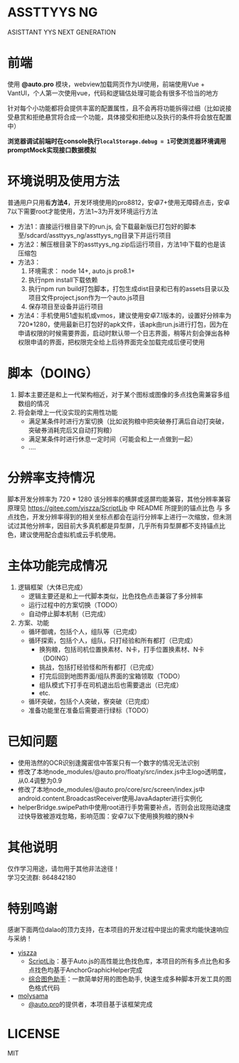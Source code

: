 # ASSTTYYS NG
ASISTTANT YYS NEXT GENERATION

# 前端
使用 **@auto.pro** 模块，webview加载网页作为UI使用，前端使用Vue + VantUI，个人第一次使用vue，代码和逻辑估处理可能会有很多不恰当的地方

针对每个小功能都将会提供丰富的配置属性，且不会再将功能拆得过细（比如说接受悬赏和拒绝悬赏将合成一个功能，具体接受和拒绝以及执行的条件将会放在配置中）

**浏览器调试前端时在console执行```localStorage.debug = 1```可使浏览器环境调用promptMock实现接口数据模拟**

# 环境说明及使用方法
普通用户只用看**方法4**，开发环境使用的pro8812，安卓7+使用无障碍点击，安卓7以下需要root才能使用，方法1~3为开发环境运行方法
- 方法1：直接运行根目录下的run.js, 会下载最新版已打包好的脚本至/sdcard/assttyys_ng/assttyys_ng目录下并运行项目
- 方法2：解压根目录下的assttyys_ng.zip后运行项目，方法1中下载的也是该压缩包
- 方法3：
   1. 环境需求： node 14+, auto.js pro8.1+
   2. 执行npm install下载依赖
   3. 执行npm run build打包脚本，打包生成dist目录和已有的assets目录以及项目文件project.json作为一个auto.js项目
   4. 保存项目至设备并运行项目
- 方法4：手机使用51虚拟机或vmos，建议使用安卓7.1版本的，设置好分辨率为720*1280，使用最新已打包好的apk文件，该apk由run.js进行打包，因为在申请权限的时候需要界面，启动时默认带一个日志界面，稍等片刻会弹出各种权限申请的界面，把权限完全给上后待界面完全加载完成后便可使用


# 脚本（DOING）
1. 脚本主要还是和上一代架构相近，对于某个图标或图像的多点找色需兼容多组数组的情况
2. 将会新增上一代没实现的实用性功能
   - 满足某条件时进行方案切换（比如说狗粮中把突破券打满后自动打突破，突破券消耗完后又自动打狗粮）
   - 满足某条件时进行休息一定时间（可能会和上一点做到一起）
   - ....

# 分辨率支持情况
脚本开发分辨率为 720 * 1280 该分辨率的横屏或竖屏均能兼容，其他分辨率兼容原理见 <https://gitee.com/yiszza/ScriptLib> 中 README 所提到的锚点比色 与 多点找色，开发分辨率得到的相关坐标点都会在运行分辨率上进行一次缩放，但未测试过其他分辨率，因目前大多真机都是异型屏，几乎所有异型屏都不支持锚点比色，建议使用配合虚拟机或云手机使用。

# 主体功能完成情况
1. 逻辑框架（大体已完成）
   - 逻辑主要还是和上一代脚本类似，比色找色点击兼容了多分辨率
   - 运行过程中的方案切换（TODO）
   - 自动停止脚本机制（已完成）
2. 方案、功能
   - 循环御魂，包括个人，组队等（已完成）
   - 循环探索，包括个人，组队，只打经验和所有都打（已完成）
      - 换狗粮，包括司机位置换素材、N卡，打手位置换素材、N卡（DOING）
      - 挑战，包括打经验怪和所有都打（已完成）
      - 打完后回到地图界面/组队界面的宝箱领取（TODO）
      - 组队模式下打手在司机退出后也需要退出（已完成）
      - etc.
   - 循环突破，包括个人突破，寮突破（已完成）
   - 准备功能里在准备后需要进行绿标（TODO）

# 已知问题
- 使用浩然的OCR识别逢魔密信中答案只有一个数字的情况无法识别
- 修改了本地node_modules/@auto.pro/floaty/src/index.js中主logo透明度，从0.4调整为0.9
- 修改了本地node_modules/@auto.pro/core/src/screen/index.js中android.content.BroadcastReceiver使用JavaAdapter进行实例化
- helperBridge.swipePath中使用root进行手势需要补点，否则会出现拖动速度过快导致被游戏忽略，影响范围：安卓7以下使用换狗粮的换N卡

# 其他说明
仅作学习用途，请勿用于其他非法途径！<br/>
学习交流群: 864842180

# 特别鸣谢
感谢下面两位dalao的顶力支持，在本项目的开发过程中提出的需求均能快速响应与采纳！
- [yiszza](https://gitee.com/yiszza)
  - [ScriptLib](https://gitee.com/yiszza/ScriptLib)：基于Auto.js的高性能比色找色库，本项目的所有多点比色和多点找色均基于AnchorGraphicHelper完成
  - [综合图色助手](https://gitee.com/yiszza/ScriptGraphicHelper)：一款简单好用的图色助手, 快速生成多种脚本开发工具的图色格式代码
- [molysama](https://github.com/molysama)
  - [@auto.pro](https://github.com/molysama/auto.pro)的提供者，本项目基于该框架完成

# LICENSE
MIT
